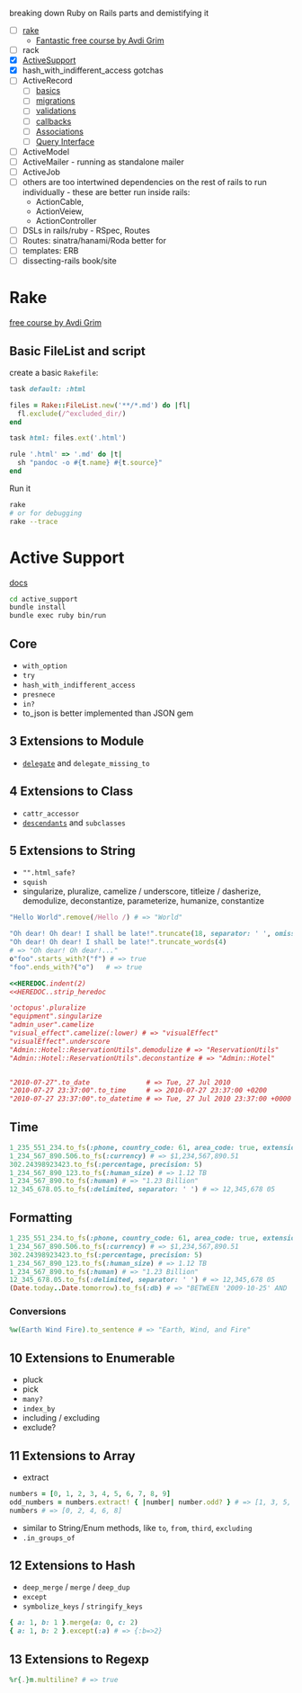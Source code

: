 breaking down Ruby on Rails parts and demistifying it

- [ ] [rake](https://github.com/ruby/rake)
  - [Fantastic free course by Avdi Grim](https://graceful.dev/courses/the-freebies/modules/rake-and-project-automation/topic/episode-129-rake/)
- [ ] rack
- [x] [ActiveSupport](https://guides.rubyonrails.org/active_support_core_extensions.html)
- [x] hash_with_indifferent_access gotchas
- [ ] ActiveRecord
  - [ ] [basics](https://guides.rubyonrails.org/active_record_basics.html)
  - [ ] [migrations](https://guides.rubyonrails.org/active_record_migrations.html)
  - [ ] [validations](https://guides.rubyonrails.org/active_record_validations.html)
  - [ ] [callbacks](https://guides.rubyonrails.org/active_record_callbacks.html)
  - [ ] [Associations](https://guides.rubyonrails.org/association_basics.html)
  - [ ] [Query Interface](https://guides.rubyonrails.org/active_record_querying.html)
- [ ] ActiveModel
- [ ] ActiveMailer - running as standalone mailer
- [ ] ActiveJob
- [ ] others are too intertwined dependencies on the rest of rails to run individually - these are better run inside rails:
  - ActionCable,
  - ActionVeiew,
  - ActionController
- [ ] DSLs in rails/ruby - RSpec, Routes
- [ ] Routes: sinatra/hanami/Roda better for
- [ ] templates: ERB
- [ ] dissecting-rails book/site

# Rake

[free course by Avdi Grim](https://graceful.dev/courses/the-freebies/modules/rake-and-project-automation/topic/episode-129-rake/)

## Basic FileList and script

create a basic `Rakefile`:

```ruby
task default: :html

files = Rake::FileList.new('**/*.md') do |fl|
  fl.exclude(/^excluded_dir/)
end

task html: files.ext('.html')

rule '.html' => '.md' do |t|
  sh "pandoc -o #{t.name} #{t.source}"
end
```

Run it

```sh
rake
# or for debugging
rake --trace
```

# Active Support

[docs](https://guides.rubyonrails.org/active_support_core_extensions.html)

```sh
cd active_support
bundle install
bundle exec ruby bin/run
```

## Core

- `with_option`
- `try`
- `hash_with_indifferent_access`
- `presnece`
- `in?`
- to_json is better implemented than JSON gem

## 3 Extensions to Module

- [`delegate`](https://guides.rubyonrails.org/active_support_core_extensions.html#delegate) and `delegate_missing_to`

## 4 Extensions to Class

- `cattr_accessor`
- [`descendants`](https://guides.rubyonrails.org/active_support_core_extensions.html#descendants) and `subclasses`

## 5 Extensions to String

- `"".html_safe?`
- `squish`
- singularize, pluralize, camelize / underscore, titleize / dasherize, demodulize, deconstantize, parameterize, humanize, constantize

```ruby
"Hello World".remove(/Hello /) # => "World"

"Oh dear! Oh dear! I shall be late!".truncate(18, separator: ' ', omission: "🖖")) # =>  "Oh dear! Oh dear!🖖"
"Oh dear! Oh dear! I shall be late!".truncate_words(4)
# => "Oh dear! Oh dear!..."
o"foo".starts_with?("f") # => true
"foo".ends_with?("o")   # => true

<<HEREDOC.indent(2)
<<HEREDOC..strip_heredoc

'octopus'.pluralize
"equipment".singularize
"admin_user".camelize
"visual_effect".camelize(:lower) # => "visualEffect"
"visualEffect".underscore
"Admin::Hotel::ReservationUtils".demodulize # => "ReservationUtils"
"Admin::Hotel::ReservationUtils".deconstantize # => "Admin::Hotel"


"2010-07-27".to_date              # => Tue, 27 Jul 2010
"2010-07-27 23:37:00".to_time     # => 2010-07-27 23:37:00 +0200
"2010-07-27 23:37:00".to_datetime # => Tue, 27 Jul 2010 23:37:00 +0000

```

## Time

```ruby
1_235_551_234.to_fs(:phone, country_code: 61, area_code: true, extension: 555)
1_234_567_890.506.to_fs(:currency) # => $1,234,567,890.51
302.24398923423.to_fs(:percentage, precision: 5)
1_234_567_890_123.to_fs(:human_size) # => 1.12 TB
1_234_567_890.to_fs(:human) # => "1.23 Billion"
12_345_678.05.to_fs(:delimited, separator: ' ') # => 12,345,678 05
```

## Formatting

```ruby
1_235_551_234.to_fs(:phone, country_code: 61, area_code: true, extension: 555)
1_234_567_890.506.to_fs(:currency) # => $1,234,567,890.51
302.24398923423.to_fs(:percentage, precision: 5)
1_234_567_890_123.to_fs(:human_size) # => 1.12 TB
1_234_567_890.to_fs(:human) # => "1.23 Billion"
12_345_678.05.to_fs(:delimited, separator: ' ') # => 12,345,678 05
(Date.today..Date.tomorrow).to_fs(:db) # => "BETWEEN '2009-10-25' AND '2009-10-26'"
```

### Conversions

```ruby
%w(Earth Wind Fire).to_sentence # => "Earth, Wind, and Fire"
```

## 10 Extensions to Enumerable

- pluck
- pick
- `many?`
- `index_by`
- including / excluding
- exclude?

## 11 Extensions to Array

- extract

```ruby
numbers = [0, 1, 2, 3, 4, 5, 6, 7, 8, 9]
odd_numbers = numbers.extract! { |number| number.odd? } # => [1, 3, 5, 7, 9]
numbers # => [0, 2, 4, 6, 8]
```

- similar to String/Enum methods, like `to`, `from`, `third`, `excluding`
- `.in_groups_of`

## 12 Extensions to Hash

- `deep_merge` / `merge` / `deep_dup`
- `except`
- `symbolize_keys` / `stringify_keys`

```ruby
{ a: 1, b: 1 }.merge(a: 0, c: 2)
{ a: 1, b: 2 }.except(:a) # => {:b=>2}

```

## 13 Extensions to Regexp

```ruby
%r{.}m.multiline? # => true
```
